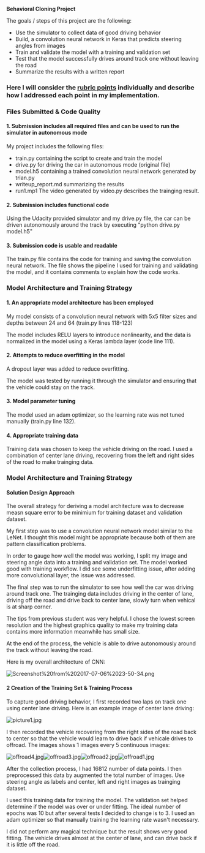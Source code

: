
**Behavioral Cloning Project**

The goals / steps of this project are the following:
* Use the simulator to collect data of good driving behavior
* Build, a convolution neural network in Keras that predicts steering angles from images
* Train and validate the model with a training and validation set
* Test that the model successfully drives around track one without leaving the road
* Summarize the results with a written report

### Here I will consider the [rubric points](https://review.udacity.com/#!/rubrics/432/view) individually and describe how I addressed each point in my implementation. 

### Files Submitted & Code Quality

#### 1. Submission includes all required files and can be used to run the simulator in autonomous mode

My project includes the following files:
* train.py containing the script to create and train the model
* drive.py for driving the car in autonomous mode (original file)
* model.h5 containing a trained convolution neural network generated by trian.py
* writeup_report.md summarizing the results
* run1.mp1 The video generated by video.py describes the trainging result.

#### 2. Submission includes functional code

Using the Udacity provided simulator and my drive.py file, the car can be driven autonomously around the track by executing "python drive.py model.h5"

#### 3. Submission code is usable and readable

The train.py file contains the code for training and saving the convolution neural network. The file shows the pipeline I used for training and validating the model, and it contains comments to explain how the code works.

### Model Architecture and Training Strategy

#### 1. An appropriate model architecture has been employed

My model consists of a convolution neural network with 5x5 filter sizes and depths between 24 and 64 (train.py lines 118-123) 

The model includes RELU layers to introduce nonlinearity, and the data is normalized in the model using a Keras lambda layer (code line 111). 

#### 2. Attempts to reduce overfitting in the model

A dropout layer was added to reduce overfitting.

The model was tested by running it through the simulator and ensuring that the vehicle could stay on the track.

#### 3. Model parameter tuning

The model used an adam optimizer, so the learning rate was not tuned manually (train.py line 132).

#### 4. Appropriate training data

Training data was chosen to keep the vehicle driving on the road. I used a combination of center lane driving, recovering from the left and right sides of the road to make trainging data. 


### Model Architecture and Training Strategy

#### Solution Design Approach

The overall strategy for deriving a model architecture was to decrease measn square error to be minimium for training dataset and validation dataset.

My first step was to use a convolution neural network model similar to the LeNet. I thought this model might be appropriate because both of them are pattern classification problems.

In order to gauge how well the model was working, I split my image and steering angle data into a training and validation set. The model worked good with training workflow. I did see some underfitting issue, after adding more convolutional layer, the issue was addressed.

The final step was to run the simulator to see how well the car was driving around track one. The trainging data includes driving in the center of lane, driving off the road and drive back to center lane, slowly turn when vehical is at sharp corner. 

The tips from previous student was very helpful. I chose the lowest screen resolution and the highest graphics quality to make my training data contains more information meanwhile has small size. 

At the end of the process, the vehicle is able to drive autonomously around the track without leaving the road.

Here is my overall architecture of CNN:

![Screenshot%20from%202017-07-06%2023-50-34.png](attachment:Screenshot%20from%202017-07-06%2023-50-34.png)

#### 2 Creation of the Training Set & Training Process

To capture good driving behavior, I first recorded two laps on track one using center lane driving. Here is an example image of center lane driving:

![picture1.jpg](attachment:picture1.jpg)

I then recorded the vehicle recovering from the right sides of the road back to center so that the vehicle would learn to drive back if vehicale drives to offroad. The images shows 1 images every 5 continuous images:

![offroad4.jpg](attachment:offroad4.jpg)![offroad3.jpg](attachment:offroad3.jpg)![offroad2.jpg](attachment:offroad2.jpg)![offroad1.jpg](attachment:offroad1.jpg)

After the collection process, I had 16812 number of data points. I then preprocessed this data by augmented the 
total number of images. Use steering angle as labels and center, left and right images as trainging dataset.

I used this training data for training the model. The validation set helped determine if the model was over or 
under fitting. The ideal number of epochs was 10 but after several tests I decided to change is to 3. I used 
an adam optimizer so that manually training the learning rate wasn't necessary.

I did not perform any magical technique but the result shows very good fitting. The vehicle drives almost at the 
center of lane, and can drive back if it is little off the road.




```python

```


```python

```

